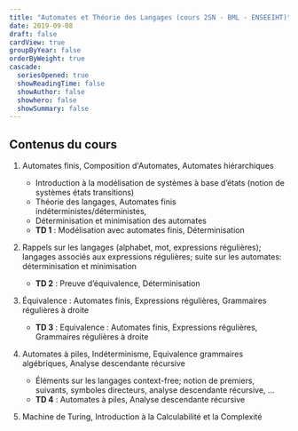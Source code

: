 ```yaml
---
title: "Automates et Théorie des Langages (cours 2SN - BML - ENSEEIHT)"
date: 2019-09-08
draft: false
cardView: true
groupByYear: false
orderByWeight: true
cascade:
  seriesOpened: true
  showReadingTime: false
  showAuthor: false
  showhero: false
  showSummary: false
---
```


## Contenus du cours

1. Automates finis, Composition d'Automates, Automates hiérarchiques
   * Introduction à la modélisation de systèmes à base d’états (notion de
       systèmes états transitions)
   * Théorie des langages, Automates finis indéterministes/déterministes,
   * Déterminisation et minimisation des automates
   * __TD 1__ : Modélisation avec automates finis, Déterminisation

2. Rappels sur les langages (alphabet, mot, expressions régulières); langages
   associés aux expressions régulières; suite sur les automates: déterminisation
   et minimisation
   * __TD 2__ : Preuve d’équivalence, Déterminisation

3. Équivalence : Automates finis, Expressions régulières, Grammaires régulières
   à droite

   * __TD 3__ : Equivalence : Automates finis, Expressions régulières, Grammaires
     régulières à droite

4. Automates à piles, Indéterminisme, Equivalence grammaires algébriques,
   Analyse descendante récursive

   * Éléments sur les langages context-free; notion de premiers, suivants,
     symboles directeurs, analyse descendante récursive, ...
   * __TD 4__ : Automates à piles, Analyse descendante récursive

5. Machine de Turing, Introduction à la Calculabilité et la Complexité
